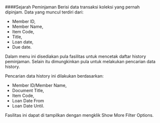 ####Sejarah Peminjaman
Berisi data transaksi koleksi yang pernah dipinjam.
Data yang muncul terdiri dari:
- Member ID,
- Member Name,
- Item Code,
- Title,
- Loan date,
- Due date.

Dalam menu ini disediakan pula fasilitas untuk mencetak daftar history peminjaman.
Selain itu dimungkinkan pula untuk melakukan pencarian data history.

Pencarian data history ini dilakukan berdasarkan:
- Member ID/Member Name,
- Document Title,
- Item Code,
- Loan Date From
- Loan Date Until.

Fasilitas ini dapat di tampilkan dengan mengklik Show More Filter Options. 
